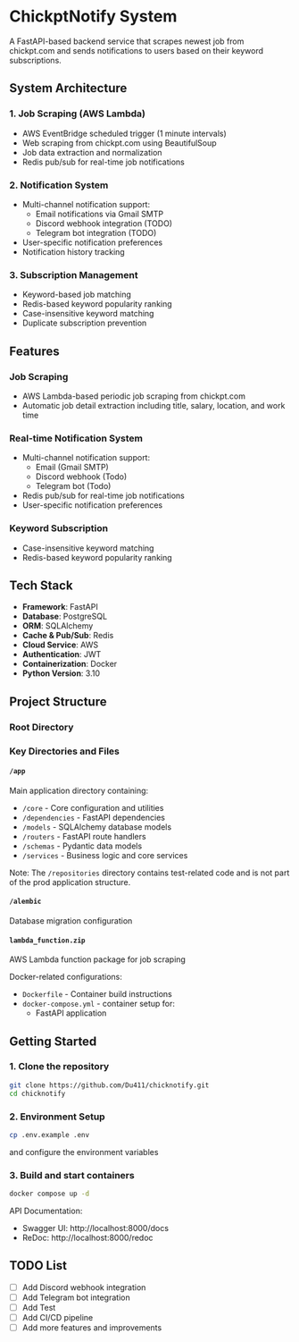 # ChickptNotify  System

A FastAPI-based backend service that scrapes newest job from chickpt.com and sends notifications to users based on their keyword subscriptions.

## System Architecture

### 1. Job Scraping (AWS Lambda)
- AWS EventBridge scheduled trigger (1 minute intervals)
- Web scraping from chickpt.com using BeautifulSoup
- Job data extraction and normalization
- Redis pub/sub for real-time job notifications

### 2. Notification System
- Multi-channel notification support:
  - Email notifications via Gmail SMTP
  - Discord webhook integration (TODO)
  - Telegram bot integration (TODO)
- User-specific notification preferences
- Notification history tracking

### 3. Subscription Management
- Keyword-based job matching
- Redis-based keyword popularity ranking
- Case-insensitive keyword matching
- Duplicate subscription prevention

## Features

### Job Scraping
- AWS Lambda-based periodic job scraping from chickpt.com
- Automatic job detail extraction including title, salary, location, and work time

### Real-time Notification System
- Multi-channel notification support:
  - Email (Gmail SMTP)
  - Discord webhook (Todo)
  - Telegram bot (Todo)
- Redis pub/sub for real-time job notifications
- User-specific notification preferences

### Keyword Subscription
- Case-insensitive keyword matching
- Redis-based keyword popularity ranking

## Tech Stack

- **Framework**: FastAPI
- **Database**: PostgreSQL
- **ORM**: SQLAlchemy
- **Cache & Pub/Sub**: Redis
- **Cloud Service**: AWS
- **Authentication**: JWT
- **Containerization**: Docker
- **Python Version**: 3.10

## Project Structure

### Root Directory

### Key Directories and Files

#### `/app`
Main application directory containing:
- `/core` - Core configuration and utilities
- `/dependencies` - FastAPI dependencies
- `/models` - SQLAlchemy database models
- `/routers` - FastAPI route handlers
- `/schemas` - Pydantic data models
- `/services` - Business logic and core services

Note: The `/repositories` directory contains test-related code and is not part of the prod application structure.

#### `/alembic`
Database migration configuration

#### `lambda_function.zip`
AWS Lambda function package for job scraping


Docker-related configurations:
- `Dockerfile` - Container build instructions
- `docker-compose.yml` - container setup for:
  - FastAPI application

## Getting Started

### 1. Clone the repository

```bash
git clone https://github.com/Du411/chicknotify.git
cd chicknotify
```

### 2. Environment Setup

```bash
cp .env.example .env
```
and configure the environment variables

### 3. Build and start containers

```bash
docker compose up -d
```

API Documentation:
- Swagger UI: http://localhost:8000/docs
- ReDoc: http://localhost:8000/redoc
## TODO List
- [ ] Add Discord webhook integration
- [ ] Add Telegram bot integration
- [ ] Add Test
- [ ] Add CI/CD pipeline
- [ ] Add more features and improvements
